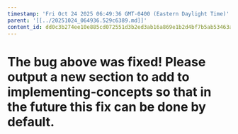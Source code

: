 ```yaml
---
timestamp: 'Fri Oct 24 2025 06:49:36 GMT-0400 (Eastern Daylight Time)'
parent: '[[../20251024_064936.529c6389.md]]'
content_id: dd0c3b274ee10e885cd072551d3b2ed3ab16a869e1b2d4bf7b5ab53463a12113
---
```


# The bug above was fixed! Please output a new section to add to implementing-concepts so that in the future this fix can be done by default.
